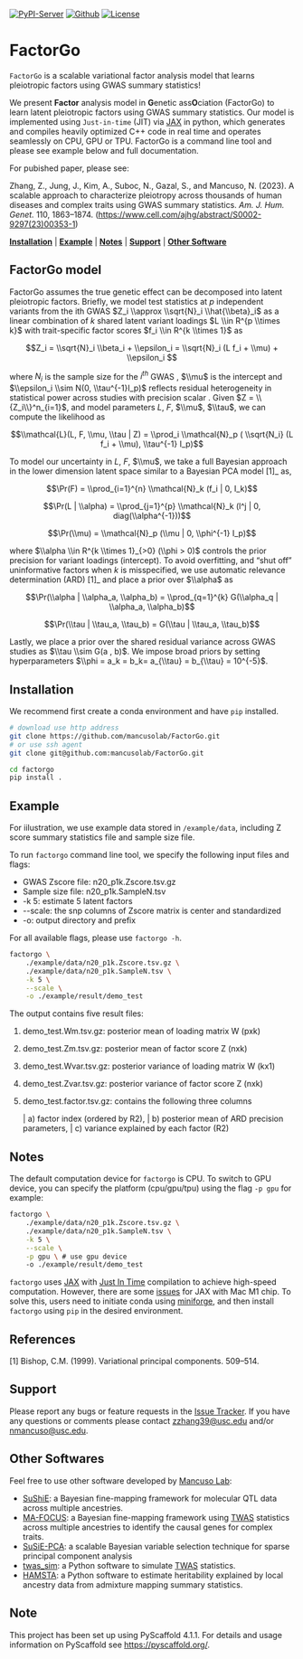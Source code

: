 [![PyPI-Server](https://img.shields.io/pypi/v/traceax.svg)](https://pypi.org/project/traceax/)
[![Github](https://img.shields.io/github/stars/mancusolab/traceax?style=social)](https://github.com/mancusolab/traceax)
[![License](https://img.shields.io/badge/License-MIT-yellow.svg)](https://opensource.org/licenses/MIT)

# FactorGo

``FactorGo`` is a scalable variational factor analysis model that learns pleiotropic factors using GWAS summary statistics!

We present **Factor** analysis model in **G**enetic ass**O**ciation (FactorGo) to learn latent
pleiotropic factors using GWAS summary statistics. Our model is implemented using `Just-in-time` (JIT)
via [JAX](https://github.com/google/jax) in python, which generates and compiles heavily optimized
C++ code in real time and operates seamlessly on CPU, GPU or TPU. FactorGo is a command line tool and
please see example below and full documentation.

For pubished paper, please see:

Zhang, Z., Jung, J., Kim, A., Suboc, N., Gazal, S., and Mancuso, N. (2023). A scalable approach to characterize pleiotropy across thousands of human diseases and complex traits using GWAS summary statistics. _Am. J. Hum. Genet._ 110, 1863–1874.
(https://www.cell.com/ajhg/abstract/S0002-9297(23)00353-1)

[**Installation**](#installation)
| [**Example**](#example)
| [**Notes**](#notes)
| [**Support**](#support)
| [**Other Software**](#other-software)

## FactorGo model

FactorGo assumes the true genetic effect can be decomposed into latent pleiotropic factors.
Briefly, we model test statistics at $p$ independent variants from the ith GWAS $Z_i \\approx \\sqrt{N}_i \\hat{\\beta}_i$  as a
linear combination of $k$ shared latent variant loadings $L \\in R^{p \\times k}$  with trait-specific factor scores $f_i \\in R^{k \\times 1}$ as

$$Z_i = \\sqrt{N}_i \\beta_i + \\epsilon_i = \\sqrt{N}_i (L f_i + \\mu) + \\epsilon_i $$

where $N_i$ is the sample size for the $i^{th}$ GWAS , $\\mu$  is the intercept and $\\epsilon_i \\sim N(0, \\tau^{-1}I_p)$ reflects residual
heterogeneity in statistical power across studies with precision scalar .
Given $Z = \\{Z_i\\}^n_{i=1}$, and model parameters  $L$, $F$, $\\mu$, $\\tau$, we can compute the likelihood as

$$\\mathcal{L}(L, F, \\mu, \\tau | Z) = \\prod_i \\mathcal{N}_p ( \\sqrt{N_i} (L f_i + \\mu), \\tau^{-1} I_p)$$

To model our uncertainty in $L$, $F$, $\\mu$, we take a full Bayesian approach in the lower dimension latent space
similar to a Bayesian PCA model [1]_ as,

$$\Pr(F) = \\prod_{i=1}^{n} \\mathcal{N}_k (f_i | 0, I_k)$$

$$\Pr(L | \\alpha) = \\prod_{j=1}^{p} \\mathcal{N}_k (l^j | 0, diag(\\alpha^{-1}))$$

$$\Pr(\\mu) = \\mathcal{N}_p (\\mu | 0, \\phi^{-1} I_p)$$

where $\\alpha \\in R^{k \\times 1}_{>0} (\\phi > 0)$ controls the prior precision for variant loadings (intercept). To avoid overfitting,
and “shut off” uninformative factors when $k$ is misspecified, we use automatic relevance determination (ARD) [1]_
and place a prior over $\\alpha$ as

$$\Pr(\\alpha | \\alpha_a, \\alpha_b) = \\prod_{q=1}^{k} G(\\alpha_q | \\alpha_a, \\alpha_b)$$

$$\Pr(\\tau | \\tau_a, \\tau_b) = G(\\tau | \\tau_a, \\tau_b)$$

Lastly, we place a prior over the shared residual variance across GWAS studies as $\\tau \\sim G(a , b)$.
We impose broad priors by setting hyperparameters $\\phi = a_k = b_k= a_{\\tau} = b_{\\tau} = 10^{-5}$.

## Installation

We recommend first create a conda environment and have `pip` installed.
```bash
# download use http address
git clone https://github.com/mancusolab/FactorGo.git
# or use ssh agent
git clone git@github.com:mancusolab/FactorGo.git

cd factorgo
pip install .
```

## Example
For iilustration, we use example data stored in `/example/data`,
including Z score summary statistics file and sample size file.

To run ``factorgo`` command line tool, we specify the following input files and flags:

* GWAS Zscore file: n20_p1k.Zscore.tsv.gz
* Sample size file: n20_p1k.SampleN.tsv
* -k 5: estimate 5 latent factors
* --scale: the snp columns of Zscore matrix is center and standardized
* -o: output directory and prefix

For all available flags, please use ``factorgo -h``.

```bash
factorgo \
    ./example/data/n20_p1k.Zscore.tsv.gz \
    ./example/data/n20_p1k.SampleN.tsv \
    -k 5 \
    --scale \
    -o ./example/result/demo_test
```

The output contains five result files:

1. demo_test.Wm.tsv.gz: posterior mean of loading matrix W (pxk)
2. demo_test.Zm.tsv.gz:  posterior mean of factor score Z (nxk)
3. demo_test.Wvar.tsv.gz:  posterior variance of loading matrix W (kx1)
4. demo_test.Zvar.tsv.gz:  posterior variance of factor score Z (nxk)
5. demo_test.factor.tsv.gz:  contains the following three columns

   | a) factor index (ordered by R2),
   | b) posterior mean of ARD precision parameters,
   | c) variance explained by each factor (R2)

## Notes

The default computation device for ``factorgo`` is CPU. To switch to GPU device, you can specify the platform (cpu/gpu/tpu) using the flag `-p gpu`
for example:

```bash
factorgo \
    ./example/data/n20_p1k.Zscore.tsv.gz \
    ./example/data/n20_p1k.SampleN.tsv \
    -k 5 \
    --scale \
    -p gpu \ # use gpu device
    -o ./example/result/demo_test
```

``factorgo`` uses [JAX](https://github.com/google/jax) with [Just In Time](https://jax.readthedocs.io/en/latest/jax-101/02-jitting.html) compilation to achieve high-speed computation.
However, there are some [issues](https://github.com/google/jax/issues/5501) for JAX with Mac M1 chip.
To solve this, users need to initiate conda using [miniforge](https://github.com/conda-forge/miniforge), and then install ``factorgo`` using ``pip`` in the desired environment.

## References

[1] Bishop, C.M. (1999). Variational principal components. 509–514.

## Support

Please report any bugs or feature requests in the [Issue Tracker](https://github.com/mancusolab/FactorGo/issues>).
If you have any questions or comments please contact zzhang39@usc.edu and/or nmancuso@usc.edu.


## Other Softwares

Feel free to use other software developed by [Mancuso
Lab](https://www.mancusolab.com/):

-   [SuShiE](https://github.com/mancusolab/sushie): a Bayesian
    fine-mapping framework for molecular QTL data across multiple
    ancestries.
-   [MA-FOCUS](https://github.com/mancusolab/ma-focus): a Bayesian
    fine-mapping framework using
    [TWAS](https://www.nature.com/articles/ng.3506) statistics across
    multiple ancestries to identify the causal genes for complex traits.
-   [SuSiE-PCA](https://github.com/mancusolab/susiepca): a scalable
    Bayesian variable selection technique for sparse principal component
    analysis
-   [twas_sim](https://github.com/mancusolab/twas_sim): a Python
    software to simulate [TWAS](https://www.nature.com/articles/ng.3506)
    statistics.
-   [HAMSTA](https://github.com/tszfungc/hamsta): a Python software to
    estimate heritability explained by local ancestry data from
    admixture mapping summary statistics.

## Note

This project has been set up using PyScaffold 4.1.1. For details and usage
information on PyScaffold see https://pyscaffold.org/.
